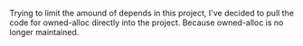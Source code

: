 Trying to limit the amound of depends in this project, I've decided to pull the code for owned-alloc directly into the project. Because owned-alloc is no longer maintained.
